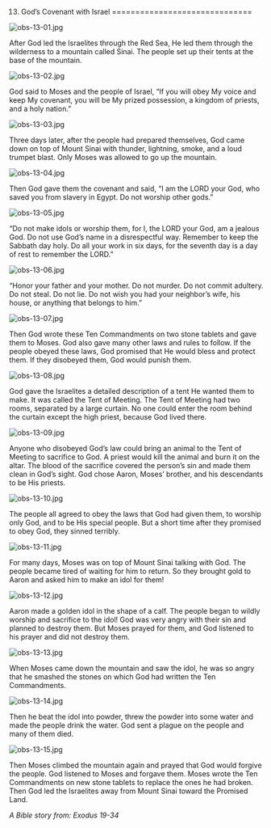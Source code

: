 13. God’s Covenant with Israel
==============================

![obs-13-01.jpg](/_media/en/obs/obs-13-01.jpg?w=640&h=360&tok=25e35a "obs-13-01.jpg")

After God led the Israelites through the Red Sea, He led them through
the wilderness to a mountain called Sinai. The people set up their tents
at the base of the mountain.

![obs-13-02.jpg](/_media/en/obs/obs-13-02.jpg?w=640&h=360&tok=ee0cff "obs-13-02.jpg")

God said to Moses and the people of Israel, “If you will obey My voice
and keep My covenant, you will be My prized possession, a kingdom of
priests, and a holy nation.”

![obs-13-03.jpg](/_media/en/obs/obs-13-03.jpg?w=640&h=360&tok=35a925 "obs-13-03.jpg")

Three days later, after the people had prepared themselves, God came
down on top of Mount Sinai with thunder, lightning, smoke, and a loud
trumpet blast. Only Moses was allowed to go up the mountain.

![obs-13-04.jpg](/_media/en/obs/obs-13-04.jpg?w=640&h=360&tok=45babe "obs-13-04.jpg")

Then God gave them the covenant and said, “I am the LORD your God, who
saved you from slavery in Egypt. Do not worship other gods.”

![obs-13-05.jpg](/_media/en/obs/obs-13-05.jpg?w=640&h=360&tok=6b2027 "obs-13-05.jpg")

“Do not make idols or worship them, for I, the LORD your God, am a
jealous God. Do not use God’s name in a disrespectful way. Remember to
keep the Sabbath day holy. Do all your work in six days, for the seventh
day is a day of rest to remember the LORD.”

![obs-13-06.jpg](/_media/en/obs/obs-13-06.jpg?w=640&h=360&tok=69dbf1 "obs-13-06.jpg")

“Honor your father and your mother. Do not murder. Do not commit
adultery. Do not steal. Do not lie. Do not wish you had your neighbor’s
wife, his house, or anything that belongs to him.”

![obs-13-07.jpg](/_media/en/obs/obs-13-07.jpg?w=640&h=360&tok=290d36 "obs-13-07.jpg")

Then God wrote these Ten Commandments on two stone tablets and gave them
to Moses. God also gave many other laws and rules to follow. If the
people obeyed these laws, God promised that He would bless and protect
them. If they disobeyed them, God would punish them.

![obs-13-08.jpg](/_media/en/obs/obs-13-08.jpg?w=640&h=360&tok=dfcab1 "obs-13-08.jpg")

God gave the Israelites a detailed description of a tent He wanted them
to make. It was called the Tent of Meeting. The Tent of Meeting had two
rooms, separated by a large curtain. No one could enter the room behind
the curtain except the high priest, because God lived there.

![obs-13-09.jpg](/_media/en/obs/obs-13-09.jpg?w=640&h=360&tok=4c1fe4 "obs-13-09.jpg")

Anyone who disobeyed God’s law could bring an animal to the Tent of
Meeting to sacrifice to God. A priest would kill the animal and burn it
on the altar. The blood of the sacrifice covered the person’s sin and
made them clean in God’s sight. God chose Aaron, Moses’ brother, and his
descendants to be His priests.

![obs-13-10.jpg](/_media/en/obs/obs-13-10.jpg?w=640&h=360&tok=cf8f1f "obs-13-10.jpg")

The people all agreed to obey the laws that God had given them, to
worship only God, and to be His special people. But a short time after
they promised to obey God, they sinned terribly.

![obs-13-11.jpg](/_media/en/obs/obs-13-11.jpg?w=640&h=360&tok=417094 "obs-13-11.jpg")

For many days, Moses was on top of Mount Sinai talking with God. The
people became tired of waiting for him to return. So they brought gold
to Aaron and asked him to make an idol for them!

![obs-13-12.jpg](/_media/en/obs/obs-13-12.jpg?w=640&h=360&tok=dbe072 "obs-13-12.jpg")

Aaron made a golden idol in the shape of a calf. The people began to
wildly worship and sacrifice to the idol! God was very angry with their
sin and planned to destroy them. But Moses prayed for them, and God
listened to his prayer and did not destroy them.

![obs-13-13.jpg](/_media/en/obs/obs-13-13.jpg?w=640&h=360&tok=ccf23d "obs-13-13.jpg")

When Moses came down the mountain and saw the idol, he was so angry that
he smashed the stones on which God had written the Ten Commandments.

![obs-13-14.jpg](/_media/en/obs/obs-13-14.jpg?w=640&h=360&tok=29a064 "obs-13-14.jpg")

Then he beat the idol into powder, threw the powder into some water and
made the people drink the water. God sent a plague on the people and
many of them died.

![obs-13-15.jpg](/_media/en/obs/obs-13-15.jpg?w=640&h=360&tok=df6352 "obs-13-15.jpg")

Then Moses climbed the mountain again and prayed that God would forgive
the people. God listened to Moses and forgave them. Moses wrote the Ten
Commandments on new stone tablets to replace the ones he had broken.
Then God led the Israelites away from Mount Sinai toward the Promised
Land.

*A Bible story from: Exodus 19-34*
